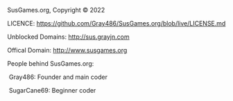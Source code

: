 SusGames.org, Copyright © 2022

LICENCE: https://github.com/Gray486/SusGames.org/blob/live/LICENSE.md

Unblocked Domains: http://sus.grayjn.com

Offical Domain: http://www.susgames.org

People behind SusGames.org:

 Gray486: Founder and main coder

 SugarCane69: Beginner coder
